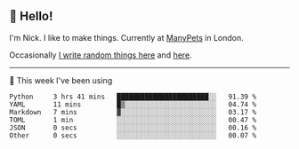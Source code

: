 ## 👋 Hello! 

I'm Nick. I like to make things. Currently at [ManyPets](https://manypets.com) in London.

Occasionally [I write random things here](https://nicksnell.com) and [here](https://twitter.com/nicksnell).

-------

🚀 This week I've been using

<!--START_SECTION:waka-->

```text
Python     3 hrs 41 mins   ███████████████████████░░   91.39 %
YAML       11 mins         █▒░░░░░░░░░░░░░░░░░░░░░░░   04.74 %
Markdown   7 mins          ▓░░░░░░░░░░░░░░░░░░░░░░░░   03.17 %
TOML       1 min           ░░░░░░░░░░░░░░░░░░░░░░░░░   00.47 %
JSON       0 secs          ░░░░░░░░░░░░░░░░░░░░░░░░░   00.16 %
Other      0 secs          ░░░░░░░░░░░░░░░░░░░░░░░░░   00.07 %
```

<!--END_SECTION:waka-->

